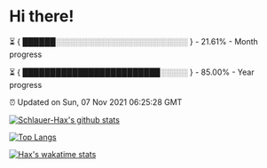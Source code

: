 # Hi there!

⏳ { ██████░░░░░░░░░░░░░░░░░░░░░░░░ } - 21.61% - Month progress

⏳ { █████████████████████████░░░░░ } - 85.00% - Year progress

⏰ Updated on Sun, 07 Nov 2021 06:25:28 GMT


[![Schlauer-Hax's github stats](https://github-readme-stats.vercel.app/api?username=Schlauer-Hax&show_icons=true&theme=dark&count_private=true)](https://github.com/Schlauer-Hax)


[![Top Langs](https://github-readme-stats.vercel.app/api/top-langs/?username=Schlauer-Hax&layout=compact&theme=dark)](https://github.com/Schlauer-Hax?tab=repositories)


[![Hax's wakatime stats](https://github-readme-stats.vercel.app/api/wakatime?username=Hax&theme=dark)](https://wakatime.com/@Hax)

